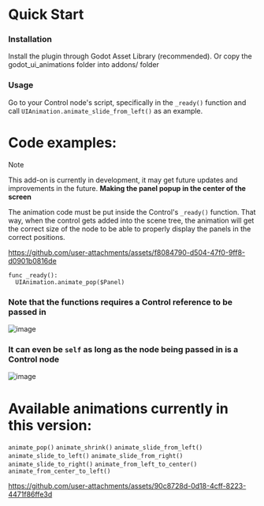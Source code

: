 # Quick Start
### Installation
Install the plugin through Godot Asset Library (recommended). Or copy the godot_ui_animations folder into addons/ folder

### Usage
Go to your Control node's script, specifically in the `_ready()` function and call `UIAnimation.animate_slide_from_left()` as an example.

# Code examples:
> [!NOTE]
> This add-on is currently in development, it may get future updates and improvements in the future.
**Making the panel popup in the center of the screen**

The animation code must be put inside the Control's `_ready()` function. That way, when the control gets added into the scene tree, the animation will get the correct size of the node to be able to properly display the panels in the correct positions.


https://github.com/user-attachments/assets/f8084790-d504-47f0-9ff8-d0901b0816de

```
func _ready():
  UIAnimation.animate_pop($Panel)
```

  ### Note that the functions requires a Control reference to be passed in
  ![image](https://github.com/user-attachments/assets/c25307e4-f7a7-4453-986b-28d98dba1196)
  ### It can even be `self` as long as the node being passed in is a Control node
  ![image](https://github.com/user-attachments/assets/eacc4f49-5ca3-49f2-a427-805307274136)




# Available animations currently in this version:

`animate_pop()`
`animate_shrink()`
`animate_slide_from_left()`
`animate_slide_to_left()`
`animate_slide_from_right()`
`animate_slide_to_right()`
`animate_from_left_to_center()`
`animate_from_center_to_left()`


https://github.com/user-attachments/assets/90c8728d-0d18-4cff-8223-4471f86ffe3d

